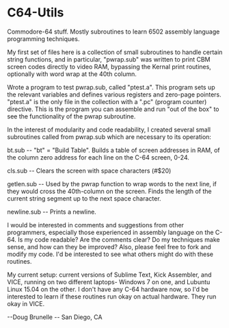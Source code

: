# C64-Utils
Commodore-64 stuff.  Mostly subroutines to learn 6502 assembly language programming techniques.

My first set of files here is a collection of small subroutines to handle certain string functions, and in particular, "pwrap.sub" was written to print CBM screen codes directly to video RAM, bypassing the Kernal print routines, optionally with word wrap at the 40th column. 

Wrote a program to test pwrap.sub, called "ptest.a".  This program sets up the relevant variables and defines various registers and zero-page pointers.  "ptest.a" is the only file in the collection with a ".pc" (program counter) directive. This is the program you can assemble and run "out of the box" to see the functionality of the pwrap subroutine.  

In the interest of modularity and code readability, I created several small subroutines called from pwrap.sub which are necessary to its operation:

bt.sub -- "bt" = "Build Table". Builds a table of screen addresses in RAM, of the column zero address for each line on the C-64 screen, 0-24.

cls.sub -- Clears the screen with space characters (#$20)

getlen.sub -- Used by the pwrap function to wrap words to the next line, if they would cross the 40th-column on the screen. Finds the length of the current string segment up to the next space character.

newline.sub -- Prints a newline. 

I would be interested in comments and suggestions from other programmers, especially those experienced in assembly language on the C-64. Is my code readable?  Are the comments clear?  Do my techniques make sense, and how can they be improved?  Also, please feel free to fork and modify my code.  I'd be interested to see what others might do with these routines.  

My current setup:  current versions of Sublime Text, Kick Assembler, and VICE, running on two different laptops- Windows 7 on one, and Lubuntu Linux 15.04 on the other. I don't have any C-64 hardware now, so I'd be interested to learn if these routines run okay on actual hardware.  They run okay in VICE.  

--Doug Brunelle -- 
San Diego, CA
